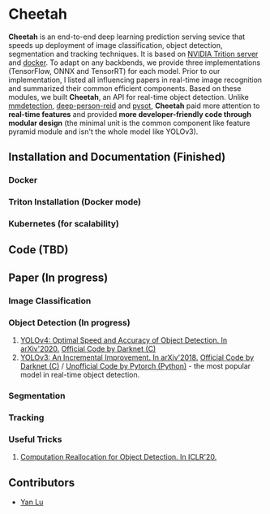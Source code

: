 # Cheetah
**Cheetah** is an end-to-end deep learning prediction serving sevice that speeds up deployment of image classification, object detection, segmentation and tracking techniques. It is based on [NVIDIA Trition server](https://github.com/triton-inference-server) and [docker](https://docs.docker.com/get-started/overview/). To adapt on any backbends, we provide three implementations (TensorFlow, ONNX and TensorRT) for each model. Prior to our implementation, I listed all influencing papers in real-time image recognition and summarized their common efficient components. Based on these modules, we built **Cheetah**, an API for real-time object detection. Unlike [mmdetection](https://github.com/open-mmlab/mmdetection), [deep-person-reid](https://github.com/KaiyangZhou/deep-person-reid) and [pysot](https://github.com/STVIR/pysot), **Cheetah** paid more attention to **real-time features** and provided **more developer-friendly code through modular design** (the minimal unit is the common component like feature pyramid module and isn't the whole model like YOLOv3). 
<!-- In the end, we also provide codes for speeding up training and inference on CPU and GPU (CUDA). -->
## Installation and Documentation (Finished)
### Docker 
### Triton Installation (Docker mode)
### Kubernetes (for scalability)
## Code (TBD)
## Paper (In progress)
### Image Classification
### Object Detection (In progress)
1. [YOLOv4: Optimal Speed and Accuracy of Object Detection. In arXiv'2020.](https://arxiv.org/abs/2004.10934) [Official Code by Darknet (C)](https://github.com/AlexeyAB/darknet#how-to-use-on-the-command-line)
2. [YOLOv3: An Incremental Improvement. In arXiv'2018.](https://arxiv.org/abs/1804.02767) [Official Code by Darknet (C)](https://github.com/AlexeyAB/darknet#how-to-use-on-the-command-line) / [Unofficial Code by Pytorch (Python)](https://github.com/ultralytics/yolov3) - the most popular model in real-time object detection.

### Segmentation
### Tracking
<!-- #### Fast training and inference -->
<!-- ##### CPU -->
<!-- ##### GPU -->
### Useful Tricks
1. [Computation Reallocation for Object Detection. In ICLR'20.](https://iclr.cc/virtual_2020/poster_SkxLFaNKwB.html)
## Contributors
* [Yan Lu](https://sites.google.com/view/yanluhome)
